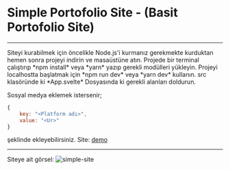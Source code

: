 # Simple Portofolio Site - (Basit Portofolio Site)
<hr>
Siteyi kurabilmek için öncelikle Node.js'i kurmanız gerekmekte kurduktan hemen sonra projeyi indirin ve masaüstüne atın. Projede bir terminal çalıştırıp *npm install* veya *yarn* yazıp gerekli modülleri yükleyin. Projeyi localhostta başlatmak için *npm run dev* veya *yarn dev* kullanın. src klasöründe ki *App.svelte* Dosyasında ki gerekli alanları doldurun. 

Sosyal medya eklemek istersenir; 
```js
{
	key: "<Platform adı>",
	value: "<Ur>"
}
```
şeklinde ekleyebilirsiniz.
Site: [demo](https://www.kinoshisocial.cf/)
<hr>
Siteye ait görsel:
<img src="https://media.discordapp.net/attachments/913430212375629845/976860335397015592/unknown.png" alt="simple-site" target="_blank"> 
